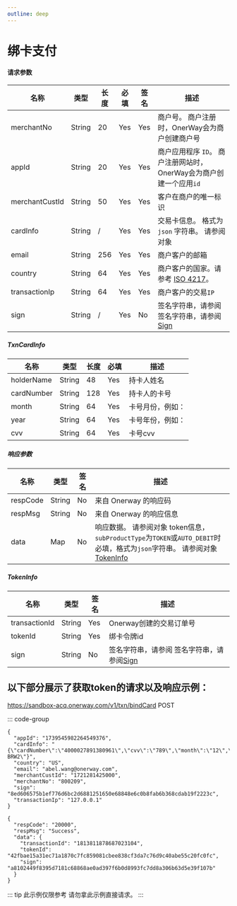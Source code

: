 ```yaml
---
outline: deep
---
```

<script setup>

  import {reactive, ref, watch, onMounted, unref } from 'vue'; 
import {requestGen, secret} from "./util/utils";
import CMExample from './components/CMExample.vue';
import CMNote from './components/CMNote.vue';
import CustomPopover from './components/element-ui/CustomPopover.vue'; 
import CustomTable from "./components/element-ui/CustomTable.vue";
import {TopRight, View} from "@element-plus/icons-vue";
import { ClickOutside as vClickOutside } from 'element-plus';
import {TxnCardInfoDirect, TokenProviderEnum} from './util/constants';

</script>


# 绑卡支付

#### 请求参数

<div class="custom-table bordered-table">

| 名称             | 类型     | 长度  | 必填  | 签名  | 描述                                     |
|----------------|--------|-----|-----|-----|----------------------------------------|
| merchantNo     | String | 20  | Yes | Yes | 商户号。 商户注册时，OnerWay会为商户创建商户号            |
| appId          | String | 20  | Yes | Yes | 商户应用程序 `ID`。 商户注册网站时，OnerWay会为商户创建一个应用`id` |
| merchantCustId | String | 50  | Yes | Yes | 客户在商户的唯一标识                             |
| cardInfo       | String | /   | Yes | Yes |交易卡信息。 格式为 `json` 字符串。 请参阅对象           <CustomPopover title="CardInfo" width="auto" reference="CardInfo" link="/apis/apis/api-casher#txncardinfodirect" > <CustomTable :data="TxnCardInfoDirect.data" :columns="TxnCardInfoDirect.columns"></CustomTable>  </CustomPopover>                                    |
| email          | String | 256 | Yes | Yes | 商户客户的邮箱                                |
| country        | String | 64  | Yes | Yes | 商户客户的国家。请参考 [ISO 4217](https://en.wikipedia.org/wiki/ISO_4217#List_of_ISO_4217_currency_codes)。 <br>  <CMExample data="美国 is US     "></CMExample>      |
| transactionIp  | String | 64  | Yes | Yes | 商户客户的交易`IP  `                            |
| sign           | String | /   | Yes | No  | 签名字符串，请参阅  签名字符串，请参阅[Sign](./sign.html)                                    |                 |

</div>


<div class="custom-table bordered-table">

##### TxnCardInfo

| 名称         | 类型     | 长度  | 必填  | 描述            |
|------------|--------|-----|-----|---------------|
| holderName | String | 48  | Yes | 持卡人姓名         |
| cardNumber | String | 128 | Yes | 持卡人的卡号        |
| month      | String | 64  | Yes | 卡号月份，例如： <br>  <CMExample data="03"></CMExample>  |
| year       | String | 64  | Yes | 卡号年份，例如： <br>  <CMExample data="2024"></CMExample>|
| cvv        | String | 64  | Yes | 卡号cvv         |

</div>


##### 响应参数


<div class="custom-table bordered-table">

| 名称       | 类型     | 签名 | 描述                                                                                                                         |
|----------|--------|----|----------------------------------------------------------------------------------------------------------------------------|
| respCode | String | No | 来自 Onerway 的响应码                                                                                                            |
| respMsg  | String | No | 来自 Onerway 的响应信息                                                                                                           |
| data     | Map    | No | 响应数据。 请参阅对象  token信息，`subProductType`为`TOKEN`或`AUTO_DEBIT`时必填，格式为`json`字符串。 请参阅对象[TokenInfo](./api-direct-bind-card#tokeninfo) |

</div>

##### TokenInfo

<div class="custom-table bordered-table">

| 名称            | 类型     | 签名  | 描述              |
|---------------|--------|-----|-----------------|
| transactionId | String | Yes | Onerway创建的交易订单号 |
| tokenId       | String | Yes | 绑卡令牌id          |
| sign          | String | No  | 签名字符串，请参阅  签名字符串，请参阅[Sign](./sign.html)              |

</div>


## 以下部分展示了获取token的请求以及响应示例：

https://sandbox-acq.onerway.com/v1/txn/bindCard <Badge type="tip">POST</Badge>

::: code-group

```json[请求参数]
{
  "appId": "1739545982264549376",
  "cardInfo": "{\"cardNumber\":\"4000027891380961\",\"cvv\":\"789\",\"month\":\"12\",\"year\":\"2030\",\"holderName\":\"CL BRW2\"}",
  "country": "US",
  "email": "abel.wang@onerway.com",
  "merchantCustId": "1721281425000",
  "merchantNo": "800209",
  "sign": "8ed606575b1ef776d6bc2d6881251650e68848e6c0b8fab6b368cdab19f2223c",
  "transactionIp": "127.0.0.1"
}

```

```json[响应参数]
{
  "respCode": "20000",
  "respMsg": "Success",
  "data": {
    "transactionId": "1813811878687023104",  
    "tokenId": "42fbae15a31ec71a1870c7fc859081cbee838cf3da7c76d9c40abe55c20fc0fc",
    "sign": "a8102449f8395d7181c68868ae0ad397f6b0d8993fc7dd8a306b63d5e39f107b"
  }
}

```
<div class="alertbox4">

::: tip 此示例仅限参考 请勿拿此示例直接请求。
:::

</div>
